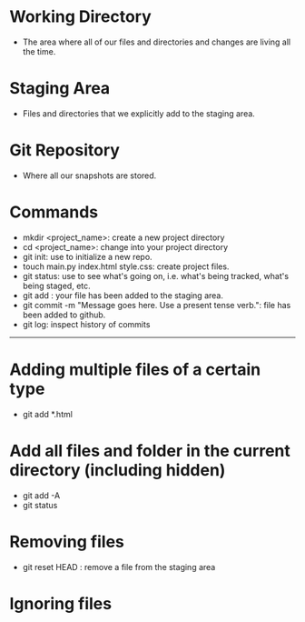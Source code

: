 # Working Directory

- The area where all of our files and directories and changes are living all the time.

# Staging Area

- Files and directories that we explicitly add to the staging area.

# Git Repository

- Where all our snapshots are stored.

# Commands

- mkdir <project_name>: create a new project directory
- cd <project_name>: change into your project directory
- git init: use to initialize a new repo.
- touch main.py index.html style.css: create project files.
- git status: use to see what's going on, i.e. what's being tracked, what's being staged, etc.
- git add <filename>: your file has been added to the staging area.
- git commit -m "Message goes here. Use a present tense verb.": file has been added to github.
- git log: inspect history of commits

---

# Adding multiple files of a certain type

- git add \*.html

# Add all files and folder in the current directory (including hidden)

- git add -A
- git status

# Removing files

- git reset HEAD <filename>: remove a file from the staging area

# Ignoring files
